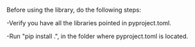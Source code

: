 Before using the library, do the following steps:

-Verify you have all the libraries pointed in pyproject.toml. 


-Run "pip install .", in the folder where pyproject.toml is located.
